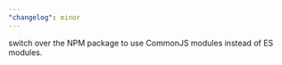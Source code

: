 ```yaml
---
"changelog": minor
---
```


switch over the NPM package to use CommonJS modules instead of ES modules.
